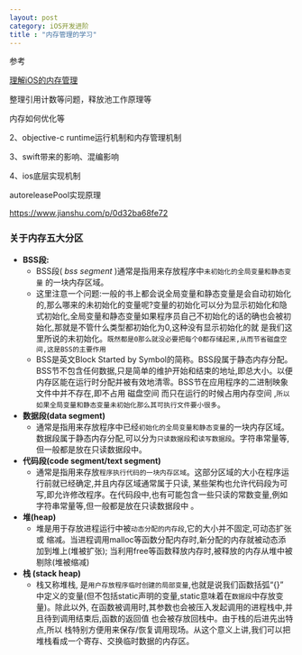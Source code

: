 ```yaml
---
layout: post
category: iOS开发进阶
title : "内存管理的学习"
---
```






参考

[理解iOS的内存管理](http://blog.devtang.com/2016/07/30/ios-memory-management/)

整理引用计数等问题，释放池工作原理等

内存如何优化等



2、objective-c  runtime运行机制和内存管理机制



3、swift带来的影响、混编影响



4、ios底层实现机制



autoreleasePool实现原理

https://www.jianshu.com/p/0d32ba68fe72





### 关于内存五大分区

- **BSS段:**
  - BSS段( *bss segment* )通常是指用来存放程序中`未初始化的全局变量和静态变量` 的一块内存区域。
  - 这里注意一个问题:一般的书上都会说全局变量和静态变量是会自动初始化的,那么哪来的未初始化的变量呢?变量的初始化可以分为显示初始化和隐式初始化,全局变量和静态变量如果程序员自己不初始化的话的确也会被初始化,那就是不管什么类型都初始化为0,这种没有显示初始化的就 是我们这里所说的未初始化。`既然都是0那么就没必要把每个0都存储起来,从而节省磁盘空间,这是BSS的主要作用`
  - BSS是英文Block Started by Symbol的简称。BSS段属于静态内存分配。 BSS节不包含任何数据,只是简单的维护开始和结束的地址,即总大小。以便内存区能在运行时分配并被有效地清零。BSS节在应用程序的二进制映象文件中并不存在,即不占用 磁盘空间 而只在运行的时候占用内存空间 ,`所以如果全局变量和静态变量未初始化那么其可执行文件要小很多`。
- **数据段(data segment)**
  - 通常是指用来存放程序中已经`初始化的全局变量和静态变量`的一块内存区域。数据段属于静态内存分配,可以分为`只读数据段`和`读写数据段`。字符串常量等,但一般都是放在只读数据段中。
- **代码段(code segment/text segment)**
  - 通常是指用来存放`程序执行代码的一块内存区域`。这部分区域的大小在程序运行前就已经确定,并且内存区域通常属于只读, 某些架构也允许代码段为可写,即允许修改程序。在代码段中,也有可能包含一些只读的常数变量,例如字符串常量等,但一般都是放在只读数据段中 。
- **堆(heap)**
  - 堆是用于存放进程运行中被`动态分配的内存段`,它的大小并不固定,可动态扩张或 缩减。当进程调用malloc等函数分配内存时,新分配的内存就被动态添加到堆上(堆被扩张); 当利用free等函数释放内存时,被释放的内存从堆中被剔除(堆被缩减)
- **栈 (stack heap)**
  - 栈又称堆栈, 是`用户存放程序临时创建的局部变量`,也就是说我们函数括弧“{}” 中定义的变量(但不包括static声明的变量,static意味着在`数据段`中存放变量)。除此以外, 在函数被调用时,其参数也会被压入发起调用的进程栈中,并且待到调用结束后,函数的返回值 也会被存放回栈中。由于栈的后进先出特点,所以 栈特别方便用来保存/恢复调用现场。从这个意义上讲,我们可以把堆栈看成一个寄存、交换临时数据的内存区。